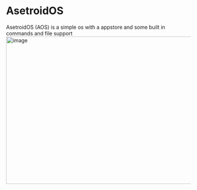 # AsetroidOS
AsetroidOS (AOS) is a simple os with a appstore
and some built in commands and file support
<img width="715" height="401" alt="image" src="https://github.com/user-attachments/assets/5b0006ea-93f5-46b4-98b7-b92602ee793f" />
